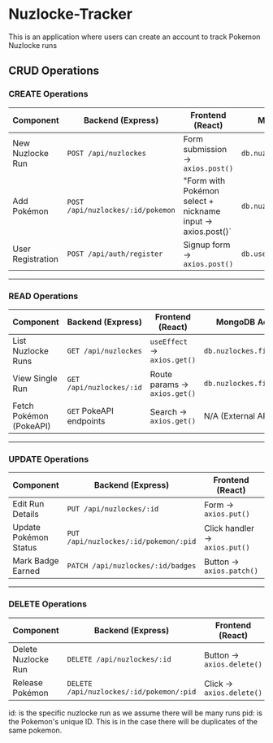 # Nuzlocke-Tracker
This is an application where users can create an account to track Pokemon Nuzlocke runs

## CRUD Operations

### CREATE Operations

| **Component**     | **Backend (Express)**                | **Frontend (React)**                | **MongoDB Action**                                 |
|-------------------|-------------------------------------|------------------------------------|----------------------------------------------------|
| New Nuzlocke Run  | `POST /api/nuzlockes`               | Form submission → `axios.post()`   | `db.nuzlockes.insertOne()`                         |
| Add Pokémon       | `POST /api/nuzlockes/:id/pokemon`   | "Form with Pokémon select + nickname input → axios.post()` | `db.nuzlockes.updateOne()`   |
| User Registration | `POST /api/auth/register`           | Signup form → `axios.post()`       | `db.users.insertOne()`                             |

---

### READ Operations

| **Component**            | **Backend (Express)**               | **Frontend (React)**                 | **MongoDB Action**                       |
|--------------------------|------------------------------------|-------------------------------------|------------------------------------------|
| List Nuzlocke Runs       | `GET /api/nuzlockes`               | `useEffect` → `axios.get()`         | `db.nuzlockes.find()`                     |
| View Single Run          | `GET /api/nuzlockes/:id`           | Route params → `axios.get()`        | `db.nuzlockes.findOne()`                   |
| Fetch Pokémon (PokeAPI)  | `GET` PokeAPI endpoints            | Search → `axios.get()`              | N/A (External API)                        |

---

### UPDATE Operations

| **Component**            | **Backend (Express)**                       | **Frontend (React)**                    | **MongoDB Action**                                                 |
|--------------------------|--------------------------------------------|----------------------------------------|--------------------------------------------------------------------|
| Edit Run Details         | `PUT /api/nuzlockes/:id`                    | Form → `axios.put()`                    | `db.nuzlockes.updateOne()`                                          |
| Update Pokémon Status    | `PUT /api/nuzlockes/:id/pokemon/:pid`       | Click handler → `axios.put()`           | `db.nuzlockes.updateOne()` |
| Mark Badge Earned        | `PATCH /api/nuzlockes/:id/badges`           | Button → `axios.patch()`                | `db.nuzlockes.updateOne()`                   |

---

### DELETE Operations

| **Component**          | **Backend (Express)**                          | **Frontend (React)**                | **MongoDB Action**                                                  |
|------------------------|-----------------------------------------------|------------------------------------|--------------------------------------------------------------------|
| Delete Nuzlocke Run    | `DELETE /api/nuzlockes/:id`                    | Button → `axios.delete()`          | `db.nuzlockes.deleteOne()`                                         |
| Release Pokémon        | `DELETE /api/nuzlockes/:id/pokemon/:pid`       | Click → `axios.delete()`           | `db.nuzlockes.updateOne()`     |

id: is the specific nuzlocke run as we assume there will be many runs
pid: is the Pokemon's unique ID. This is in the case there will be duplicates of the same pokemon. 
